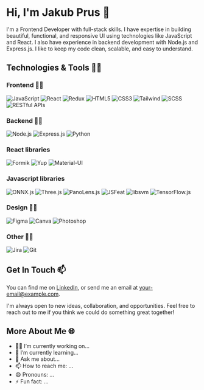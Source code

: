 # Hi, I'm Jakub Prus 👋

I'm a Frontend Developer with full-stack skills. I have expertise in building beautiful, functional, and responsive UI using technologies like JavaScript and React. I also have experience in backend development with Node.js and Express.js. I like to keep my code clean, scalable, and easy to understand.

## Technologies & Tools 👨‍💻

### Frontend 👨‍💻
![JavaScript](https://img.shields.io/badge/-JavaScript-F7DF1E?logo=javascript&logoColor=white&style=for-the-badge)
![React](https://img.shields.io/badge/-React-61DAFB?logo=react&logoColor=white&style=for-the-badge)
![Redux](https://img.shields.io/badge/-Redux-764ABC?logo=redux&logoColor=white&style=for-the-badge)
![HTML5](https://img.shields.io/badge/-HTML5-E34F26?logo=html5&logoColor=white&style=for-the-badge)
![CSS3](https://img.shields.io/badge/-CSS-1572B6?logo=css3&logoColor=white&style=for-the-badge)
![Tailwind](https://img.shields.io/badge/-Tailwind-38B2AC?logo=tailwind-css&logoColor=white&style=for-the-badge)
![SCSS](https://img.shields.io/badge/-SCSS-CC6699?logo=sass&logoColor=white&style=for-the-badge)
![RESTful APIs](https://img.shields.io/badge/-RESTful%20APIs-FF6C37?logo=apiary&logoColor=white&style=for-the-badge)

### Backend 👨‍💻
![Node.js](https://img.shields.io/badge/-Node.js-339933?logo=node.js&logoColor=white&style=for-the-badge)
![Express.js](https://img.shields.io/badge/-Express.js-000000?logo=express&logoColor=white&style=for-the-badge)
![Python](https://img.shields.io/badge/-Python-3776AB?logo=python&logoColor=white&style=for-the-badge)

### React libraries
![Formik](https://img.shields.io/badge/-Formik-F2C94C?logo=javascript&logoColor=white&style=for-the-badge)
![Yup](https://img.shields.io/badge/-Yup-F2C94C?logo=javascript&logoColor=white&style=for-the-badge)
![Material-UI](https://img.shields.io/badge/-Material--UI-0081CB?logo=material-ui&logoColor=white&style=for-the-badge)

### Javascript libraries
![ONNX.js](https://img.shields.io/badge/-ONNX-0071C5?logo=onnx&logoColor=white&style=for-the-badge)
![Three.js](https://img.shields.io/badge/-Three.js-000000?logo=three.js&logoColor=white&style=for-the-badge)
![PanoLens.js](https://img.shields.io/badge/-PanoLens.js-F2C94C?logo=javascript&logoColor=white&style=for-the-badge)
![JSFeat](https://img.shields.io/badge/-JSFeat-F2C94C?logo=javascript&logoColor=white&style=for-the-badge)
![libsvm](https://img.shields.io/badge/-libsvm--js-F2C94C?logo=javascript&logoColor=white&style=for-the-badge)
![TensorFlow.js](https://img.shields.io/badge/-TensorFlow.js-FF6F00?logo=tensorflow&logoColor=white&style=for-the-badge)

### Design 👨‍💻
![Figma](https://img.shields.io/badge/-Figma-F24E1E?logo=figma&logoColor=white&style=for-the-badge)
![Canva](https://img.shields.io/badge/-Canva-00C4CC?logo=canva&logoColor=white&style=for-the-badge)
![Photoshop](https://img.shields.io/badge/-Photoshop-31A8FF?logo=adobe-photoshop&logoColor=white&style=for-the-badge)

### Other 👨‍💻
![Jira](https://img.shields.io/badge/-Jira-0052CC?logo=jira&logoColor=white&style=for-the-badge)
![Git](https://img.shields.io/badge/-Git-F05032?logo=git&logoColor=white&style=for-the-badge)








## Get In Touch 📫

You can find me on [LinkedIn](https://www.linkedin.com/in/your-linkedin-profile/), or send me an email at your-email@example.com.

I'm always open to new ideas, collaboration, and opportunities. Feel free to reach out to me if you think we could do something great together!

## More About Me 🌐

- 👨‍💻 I’m currently working on...
- 🌱 I’m currently learning...
- 💬 Ask me about...
- 📫 How to reach me: ...
- 😄 Pronouns: ...
- ⚡ Fun fact: ...
